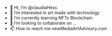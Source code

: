 - 👋 Hi, I’m @claudiaHess
- 👀 I’m interested in art made with technology 
- 🌱 I’m currently learning NFTs Blockchain
- 💞️ I’m looking to collaborate on ...
- 📫 How to reach me newMediaArtAdvisory.com

<!---
claudiaHess/claudiaHess is a ✨ special ✨ repository because its `README.md` (this file) appears on your GitHub profile.
You can click the Preview link to take a look at your changes.
--->
